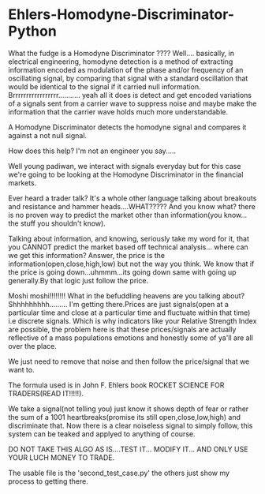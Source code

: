 # Ehlers-Homodyne-Discriminator-Python

What the fudge is a Homodyne Discriminator ????
Well.... basically, in electrical engineering, homodyne detection is a method of extracting information encoded as modulation of the phase and/or frequency of an 
oscillating signal, by comparing that signal with a standard oscillation that would be identical to the signal if it carried null information.
Brrrrrrrrrrrrrrrrr........... yeah all it does is detect and get encoded variations of a signals sent from a carrier wave to suppress noise and maybe make the information
that the carrier wave holds much more understandable.
 
 A Homodyne Discriminator detects the homodyne signal and compares it against a not null signal.
 
 How does this help? I'm not an engineer you say.....
 
 Well young padiwan, we interact with signals everyday but for this case we're going to be looking at the Homodyne Discriminator in the financial markets.
 
 Ever heard a trader talk? It's a whole other language talking about breakouts and resistance and hammer heads....WHAT????? And you know what? there is no proven way
 to predict the market other than information(you know... the stuff you shouldn't know).
 
 Talking about information, and knowing, seriously take my word for it, that you CANNOT predict the market based off technical analysis... where can we get this information?
 Answer, the price is the information(open,close,high,low) but not the way you think. We know that if the price is going down...uhmmm...its going down same with going up
 generally.By that logic just follow the price.
 
 Moshi moshi!!!!!!!! What in the befuddling heavens are you talking about?
 Shhhhhhhhh......... I'm getting there.Prices are just signals(open at a particular time and close at a particular time and fluctuate within that time) i.e discrete signals.
 Which is why indicators like your Relative Strength Index are possible, the problem here is that these prices/signals are actually reflective of a mass populations emotions
 and honestly some of ya'll are all over the place.
 
 We just need to remove that noise and then follow the price/signal that we want to.
 
 The formula used is in John F. Ehlers book ROCKET SCIENCE FOR TRADERS(READ IT!!!!!).
 
 We take a signal(not telling you) just know it shows depth of fear or rather the sum of a 1001 heartbreaks(promise its still open,close,low,high) and discriminate that.
 Now there is a clear noiseless signal to simply follow, this system can be teaked and applyed to anything of course.
  
 DO NOT TAKE THIS ALGO AS IS....TEST IT... MODIFY IT... AND ONLY USE YOUR LUCH MONEY TO TRADE.
 
 The usable file is the 'second_test_case.py' the others just show my process to getting there.
